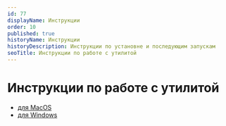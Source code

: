 ```yaml
---
id: 77
displayName: Инструкции
order: 10
published: true
historyName: Инструкции
historyDescription: Инструкции по установне и последующим запускам
seoTitle: Инструкции по работе с утилитой
---
```


# Инструкции по работе с утилитой

- [для MacOS]([48])
- [для Windows]([49])
